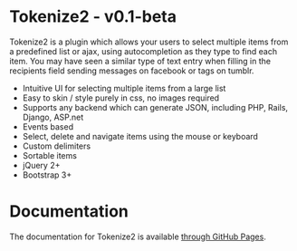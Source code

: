 # Tokenize2 - v0.1-beta

Tokenize2 is a plugin which allows your users to select multiple items from a predefined list or ajax, using autocompletion 
as they type to find each item. You may have seen a similar type of text entry when filling in the recipients field sending 
messages on facebook or tags on tumblr.

 * Intuitive UI for selecting multiple items from a large list
 * Easy to skin / style purely in css, no images required
 * Supports any backend which can generate JSON, including PHP, Rails, Django, ASP.net
 * Events based
 * Select, delete and navigate items using the mouse or keyboard
 * Custom delimiters
 * Sortable items
 * jQuery 2+
 * Bootstrap 3+
 
# Documentation

The documentation for Tokenize2 is available [through GitHub Pages](http://zellerda.github.io/Tokenize2/).